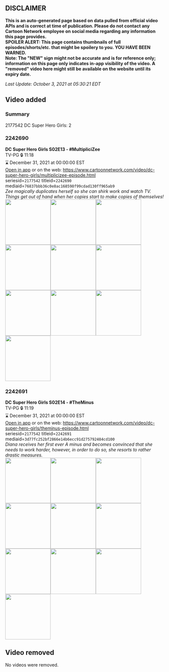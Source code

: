 ## DISCLAIMER
**This is an auto-generated page based on data pulled from official video APIs and is correct at time of publication. Please do not contact any Cartoon Network employee on social media regarding any information this page provides.**  
**SPOILER ALERT: This page contains thumbnails of full episodes/shorts/etc. that might be spoilery to you. YOU HAVE BEEN WARNED.**  
**Note: The "NEW" sign might not be accurate and is for reference only; information on this page only indicates in-app visibility of the video. A "removed" video here might still be available on the website until its expiry date.**  

_Last Update: October 3, 2021 at 05:30:21 EDT_
## Video added
### Summary
2177542 DC Super Hero Girls: 2  
### 2242690
**DC Super Hero Girls S02E13 - #MultipliciZee**  
TV-PG 🔒 11:18  
⌛ December 31, 2021 at 00:00:00 EST  
[Open in app](https://cnvideo.sercomkc.org/redirector.html?type=cnapp&seriesid=2177542&titleid=2242690&mediaid=76837bbb36c0e8ac168598f99cdad130ff965ab9) or on the web: https://www.cartoonnetwork.com/video/dc-super-hero-girls/multiplicizee-episode.html  
seriesid=`2177542` titleid=`2242690` mediaid=`76837bbb36c0e8ac168598f99cdad130ff965ab9`  
_Zee magically duplicates herself so she can shirk work and watch TV. Things get out of hand when her copies start to make copies of themselves!_  
<a href="https://s3.amazonaws.com/cartoonorchestrator/2242690_001_1280x720.jpg"><img src="https://s3.amazonaws.com/cartoonorchestrator/2242690_001_640x360.jpg" height="144px" /></a><a href="https://s3.amazonaws.com/cartoonorchestrator/2242690_002_1280x720.jpg"><img src="https://s3.amazonaws.com/cartoonorchestrator/2242690_002_640x360.jpg" height="144px" /></a><a href="https://s3.amazonaws.com/cartoonorchestrator/2242690_003_1280x720.jpg"><img src="https://s3.amazonaws.com/cartoonorchestrator/2242690_003_640x360.jpg" height="144px" /></a><a href="https://s3.amazonaws.com/cartoonorchestrator/2242690_004_1280x720.jpg"><img src="https://s3.amazonaws.com/cartoonorchestrator/2242690_004_640x360.jpg" height="144px" /></a><a href="https://s3.amazonaws.com/cartoonorchestrator/2242690_005_1280x720.jpg"><img src="https://s3.amazonaws.com/cartoonorchestrator/2242690_005_640x360.jpg" height="144px" /></a><a href="https://s3.amazonaws.com/cartoonorchestrator/2242690_006_1280x720.jpg"><img src="https://s3.amazonaws.com/cartoonorchestrator/2242690_006_640x360.jpg" height="144px" /></a><a href="https://s3.amazonaws.com/cartoonorchestrator/2242690_007_1280x720.jpg"><img src="https://s3.amazonaws.com/cartoonorchestrator/2242690_007_640x360.jpg" height="144px" /></a><a href="https://s3.amazonaws.com/cartoonorchestrator/2242690_008_1280x720.jpg"><img src="https://s3.amazonaws.com/cartoonorchestrator/2242690_008_640x360.jpg" height="144px" /></a><a href="https://s3.amazonaws.com/cartoonorchestrator/2242690_009_1280x720.jpg"><img src="https://s3.amazonaws.com/cartoonorchestrator/2242690_009_640x360.jpg" height="144px" /></a><a href="https://s3.amazonaws.com/cartoonorchestrator/2242690_010_1280x720.jpg"><img src="https://s3.amazonaws.com/cartoonorchestrator/2242690_010_640x360.jpg" height="144px" /></a>
### 2242691
**DC Super Hero Girls S02E14 - #TheMinus**  
TV-PG 🔒 11:19  
⌛ December 31, 2021 at 00:00:00 EST  
[Open in app](https://cnvideo.sercomkc.org/redirector.html?type=cnapp&seriesid=2177542&titleid=2242691&mediaid=3d77fc252bf2866e14b6ecc91d275792484cd100) or on the web: https://www.cartoonnetwork.com/video/dc-super-hero-girls/theminus-episode.html  
seriesid=`2177542` titleid=`2242691` mediaid=`3d77fc252bf2866e14b6ecc91d275792484cd100`  
_Diana receives her first ever A minus and becomes convinced that she needs to work harder, however, in order to do so, she resorts to rather drastic measures._  
<a href="https://s3.amazonaws.com/cartoonorchestrator/2242691_001_1280x720.jpg"><img src="https://s3.amazonaws.com/cartoonorchestrator/2242691_001_640x360.jpg" height="144px" /></a><a href="https://s3.amazonaws.com/cartoonorchestrator/2242691_002_1280x720.jpg"><img src="https://s3.amazonaws.com/cartoonorchestrator/2242691_002_640x360.jpg" height="144px" /></a><a href="https://s3.amazonaws.com/cartoonorchestrator/2242691_003_1280x720.jpg"><img src="https://s3.amazonaws.com/cartoonorchestrator/2242691_003_640x360.jpg" height="144px" /></a><a href="https://s3.amazonaws.com/cartoonorchestrator/2242691_004_1280x720.jpg"><img src="https://s3.amazonaws.com/cartoonorchestrator/2242691_004_640x360.jpg" height="144px" /></a><a href="https://s3.amazonaws.com/cartoonorchestrator/2242691_005_1280x720.jpg"><img src="https://s3.amazonaws.com/cartoonorchestrator/2242691_005_640x360.jpg" height="144px" /></a><a href="https://s3.amazonaws.com/cartoonorchestrator/2242691_006_1280x720.jpg"><img src="https://s3.amazonaws.com/cartoonorchestrator/2242691_006_640x360.jpg" height="144px" /></a><a href="https://s3.amazonaws.com/cartoonorchestrator/2242691_007_1280x720.jpg"><img src="https://s3.amazonaws.com/cartoonorchestrator/2242691_007_640x360.jpg" height="144px" /></a><a href="https://s3.amazonaws.com/cartoonorchestrator/2242691_008_1280x720.jpg"><img src="https://s3.amazonaws.com/cartoonorchestrator/2242691_008_640x360.jpg" height="144px" /></a><a href="https://s3.amazonaws.com/cartoonorchestrator/2242691_009_1280x720.jpg"><img src="https://s3.amazonaws.com/cartoonorchestrator/2242691_009_640x360.jpg" height="144px" /></a><a href="https://s3.amazonaws.com/cartoonorchestrator/2242691_010_1280x720.jpg"><img src="https://s3.amazonaws.com/cartoonorchestrator/2242691_010_640x360.jpg" height="144px" /></a>
## Video removed
No videos were removed.  
